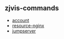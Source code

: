 ## zjvis-commands

* [account](account.md)
* [resource-nginx](resource-nginx.md)
* [jumpserver](jumpserver.md)
